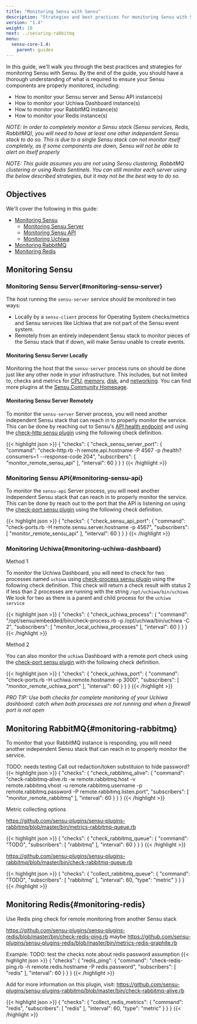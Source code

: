 ```yaml
---
title: "Monitoring Sensu with Sensu"
description: "Strategies and best practices for monitoring Sensu with Sensu"
version: "1.4"
weight: 10
next: ../securing-rabbitmq
menu:
  sensu-core-1.4:
    parent: guides
---
```


In this guide, we'll walk you through the best practices and strategies for monitoring Sensu with Sensu. By the end of the guide, you should have a thorough understanding of what is required to ensure your Sensu components are properly monitored, including:

* How to monitor your Sensu server and Sensu API instance(s)
* How to monitor your Uchiwa Dashboard instance(s)
* How to monitor your RabbitMQ instance(s)
* How to monitor your Redis instance(s)

_NOTE: In order to completely monitor a Sensu stack (Sensu services, Redis, RabbitMQ), you will need to have at least one other independent Sensu stack to do so. This is due to a single Sensu stack can not monitor itself completely, as if some components are down, Sensu will not be able to alert on itself properly_

_NOTE: This guide assumes you are not using Sensu clustering, RabbitMQ clustering or using Redis Sentinels. You can still monitor each server using the below described strategies, but it may not be the best way to do so._

## Objectives

We'll cover the following in this guide:

* [Monitoring Sensu](#monitoring-sensu)
  * [Monitoring Sensu Server](#monitoring-sensu-server)
  * [Monitoring Sensu API](#monitoring-sensu-api)
  * [Monitoring Uchiwa](#monitoring-uchiwa-dashboard)
* [Monitoring RabbitMQ](#monitoring-rabbitmq)
* [Monitoring Redis](#monitoring-redis)

## Monitoring Sensu

### Monitoring Sensu Server{#monitoring-sensu-server}

The host running the `sensu-server` service should be monitored in two ways:

* Locally by a `sensu-client` process for Operating System checks/metrics and Sensu services like Uchiwa that are not part of the Sensu event system.
* Remotely from an entirely independent Sensu stack to monitor pieces of the Sensu stack that if down, will make Sensu unable to create events. 

#### Monitoring Sensu Server Locally

Monitoring the host that the `sensu-server` process runs on should be done just like any other node in your infrastructure. This includes, but not limited to, checks and metrics for [CPU][1], [memory][2], [disk][3], and [networking][4]. You can find more plugins at the [Sensu Community Homepage][5].

#### Monitoring Sensu Server Remotely

To monitor the `sensu-server` Server process, you will need another independent Sensu stack that can reach in to properly monitor the service. This can be done by reaching out to Sensu's [API health endpoint][6] and using the [check-http sensu plugin][7] using the following check definition.

{{< highlight json >}}
{
  "checks": {
    "check_sensu_server_port": {
      "command": "check-http.rb -h remote.api.hostname -P 4567 -p /health?consumers=1 --response-code 204",
      "subscribers": [
        "monitor_remote_sensu_api"
      ],
      "interval": 60
    }
  }
}
{{< /highlight >}}

### Monitoring Sensu API{#monitoring-sensu-api}

To monitor the `sensu-api` Server process, you will need another independent Sensu stack that can reach in to properly monitor the service. This can be done by reach out to the port that the API is listening on using the [check-port sensu plugin][8] using the following check definition.

{{< highlight json >}}
{
  "checks": {
    "check_sensu_api_port": {
      "command": "check-ports.rb -H remote.sensu.server.hostname -p 4567",
      "subscribers": [
        "monitor_remote_sensu_api"
      ],
      "interval": 60
    }
  }
}
{{< /highlight >}}

### Monitoring Uchiwa{#monitoring-uchiwa-dashboard}

Method 1

To monitor the Uchiwa Dashboard, you will need to check for two processes named `uchiwa` using [check-process sensu plugin][9] using the following check definition. This check will return a check result with status 2 if less than 2 processes are running with the string `/opt/uchiwa/bin/uchiwa`. We look for two as there is a parent and child process for the `uchiwa service`

{{< highlight json >}}
{
  "checks": {
    "check_uchiwa_process": {
      "command": "/opt/sensu/embedded/bin/check-process.rb -p /opt/uchiwa/bin/uchiwa -C 2",
      "subscribers": [
        "monitor_local_uchiwa_processes"
      ],
      "interval": 60
    }
  }
}
{{< /highlight >}}

Method 2

You can also monitor the `uchiwa` Dashboard with a remote port check using the [check-port sensu plugin][8] with the following check definition.

{{< highlight json >}}
{
  "checks": {
    "check_uchiwa_port": {
      "command": "check-ports.rb -H uchiwa.remote.hostname -p 3000",
      "subscribers": [
        "monitor_remote_uchiwa_port"
      ],
      "interval": 60
    }
  }
}
{{< /highlight >}}

_PRO TIP: Use both checks for complete monitoring of your Uchiwa dashboard: catch when both processes are not running and when a firewall port is not open_

## Monitoring RabbitMQ{#monitoring-rabbitmq}

To monitor that your RabbitMQ instance is responding, you will need another independent Sensu stack that can reach in to properly monitor the service.

TODO: needs testing
Call out redaction/token substituion to hide password?
{{< highlight json >}}
{
  "checks": {
    "check_rabbitmq_alive": {
      "command": "check-rabbitmq-alive.rb -w remote.rabbitmq.host -v remote.rabbitmq.vhost -u remote.rabbitmq.username -p remote.rabbitmq.password -P remote.rabbitmq.listen.port",
      "subscribers": [
        "monitor_remote_rabbitmq"
      ],
      "interval": 60
    }
  }
}
{{< /highlight >}}

Metric collecting options

https://github.com/sensu-plugins/sensu-plugins-rabbitmq/blob/master/bin/metrics-rabbitmq-queue.rb

{{< highlight json >}}
{
  "checks": {
    "check_rabbitmq_queue": {
      "command": "TODO",
      "subscribers": [
        "rabbitmq"
      ],
      "interval": 60
    }
  }
}
{{< /highlight >}}

https://github.com/sensu-plugins/sensu-plugins-rabbitmq/blob/master/bin/check-rabbitmq-queue.rb

{{< highlight json >}}
{
  "checks": {
    "collect_rabbitmq_queue": {
      "command": "TODO",
      "subscribers": [
        "rabbitmq"
      ],
      "interval": 60,
      "type": "metric"
    }
  }
}
{{< /highlight >}}

## Monitoring Redis{#monitoring-redis}

Use Redis ping check for remote monitoring from another Sensu stack

https://github.com/sensu-plugins/sensu-plugins-redis/blob/master/bin/check-redis-ping.rb
maybe https://github.com/sensu-plugins/sensu-plugins-redis/blob/master/bin/metrics-redis-graphite.rb

Example:
TODO: test the checks
note about redis password assumption
{{< highlight json >}}
{
  "checks": {
    "redis_ping": {
      "command": "check-redis-ping.rb -h remote.redis.hostname -P redis.password",
      "subscribers": [
        "redis"
      ],
      "interval": 60
    }
  }
}
{{< /highlight >}}

Add for more information on this plugin, visit: https://github.com/sensu-plugins/sensu-plugins-rabbitmq/blob/master/bin/check-rabbitmq-alive.rb

{{< highlight json >}}
{
  "checks": {
    "collect_redis_metrics": {
      "command": "redis",
      "subscribers": [
        "redis"
      ],
      "interval": 60,
      "type": "metric"
    }
  }
}
{{< /highlight >}}

[1]: https://github.com/sensu-plugins/sensu-plugins-cpu-checks
[2]: https://github.com/sensu-plugins/sensu-plugins-memory-checks
[3]: https://github.com/sensu-plugins/sensu-plugins-disk-checks
[4]: https://github.com/sensu-plugins/sensu-plugins-network-checks
[5]: https://github.com/sensu-plugins
[6]: http://docs.sensu.io/sensu-core/1.4/api/health-and-info/#reference-documentation
[7]: https://github.com/sensu-plugins/sensu-plugins-http/blob/master/bin/check-http.rb
[8]: https://github.com/sensu-plugins/sensu-plugins-network-checks/blob/master/bin/check-ports.rb
[9]: https://github.com/sensu-plugins/sensu-plugins-process-checks/blob/master/bin/check-process.rb
[10]: https://github.com/sensu-plugins/sensu-plugins-rabbitmq/blob/master/bin/check-rabbitmq-alive.rb
